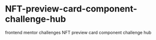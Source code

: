# NFT-preview-card-component-challenge-hub
frontend mentor challenges NFT preview card component challenge hub
